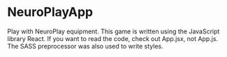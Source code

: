 # NeuroPlayApp
Play with NeuroPlay equipment.
This game is written using the JavaScript library React. If you want to read the code, check out App.jsx, not App.js. The SASS preprocessor was also used to write styles.
